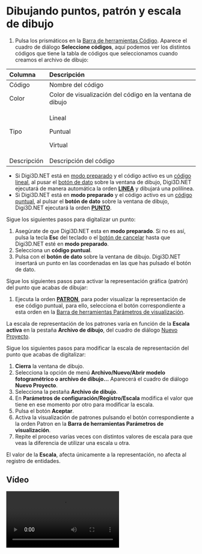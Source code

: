 # Dibujando puntos, patrón y escala de dibujo

1. Pulsa los prismáticos en la [Barra de herramientas Código](/digi3d-net/primeros-pasos/comenzando-a-utilizar-digi3d.net/comenzando-con-la-ventana-de-dibujo/BarraDeHerramientasCodigo.html). Aparece el cuadro de diálogo **Seleccione códigos**, aquí podemos ver los distintos códigos que tiene la tabla de códigos que seleccionamos cuando creamos el archivo de dibujo:

<table>
  <thead>
    <tr>
      <th style="text-align:left">Columna</th>
      <th style="text-align:left">Descripci&#xF3;n</th>
    </tr>
  </thead>
  <tbody>
    <tr>
      <td style="text-align:left">C&#xF3;digo</td>
      <td style="text-align:left">Nombre del c&#xF3;digo</td>
    </tr>
    <tr>
      <td style="text-align:left">Color</td>
      <td style="text-align:left">Color de visualizaci&#xF3;n del c&#xF3;digo en la ventana de dibujo</td>
    </tr>
    <tr>
      <td style="text-align:left">Tipo</td>
      <td style="text-align:left">
        <p>Lineal</p>
        <p>Puntual</p>
        <p>Virtual</p>
      </td>
    </tr>
    <tr>
      <td style="text-align:left">Descripci&#xF3;n</td>
      <td style="text-align:left">Descripci&#xF3;n del c&#xF3;digo</td>
    </tr>
  </tbody>
</table>

* Si Digi3D.NET está en [modo preparado](dibujando-puntos-patron-escala.md) y el código activo es un [código lineal](dibujando-puntos-patron-escala.md), al pusar el [botón de dato](dibujando-puntos-patron-escala.md) sobre la ventana de dibujo, Digi3D.NET ejecutará de manera automática la orden [**LINEA**](/digi3d-net/primeros-pasos/comenzando-a-utilizar-digi3d.net/comenzando-con-la-ventana-de-dibujo/LINEA.html) y dibujará una polilínea.
* Si Digi3D.NET está en **modo preparado** y el código activo es un [código puntual](dibujando-puntos-patron-escala.md), al pulsar el **botón de dato** sobre la ventana de dibujo, Digi3D.NET ejecutará la orden [**PUNTO**](/digi3d-net/primeros-pasos/comenzando-a-utilizar-digi3d.net/comenzando-con-la-ventana-de-dibujo/PUNTO.html).

Sigue los siguientes pasos para digitalizar un punto:

1. Asegúrate de que Digi3D.NET esta en **modo preparado**. Si no es así, pulsa la tecla **Esc** del teclado o el [botón de cancelar](dibujando-puntos-patron-escala.md) hasta que Digi3D.NET esté en **modo preparado**. 
2. Selecciona un **código puntual**.
3. Pulsa con el **botón de dato** sobre la ventana de dibujo. Digi3D.NET insertará un punto en las coordenadas en las que has pulsado el botón de dato.

Sigue los siguientes pasos para activar la representación gráfica \(patrón\) del punto que acabas de dibujar:

1. Ejecuta la orden [**PATRON**](/digi3d-net/primeros-pasos/comenzando-a-utilizar-digi3d.net/comenzando-con-la-ventana-de-dibujo/PATRON.html), para poder visualizar la representación de ese código puntual, para ello, selecciona el botón correspondiente a esta orden en la [Barra de herramientas Parámetros de visualización](/digi3d-net/primeros-pasos/comenzando-a-utilizar-digi3d.net/comenzando-con-la-ventana-de-dibujo/BarraDeHerramientasParametrosDeVisualizacion.html).

La escala de representación de los patrones varía en función de la **Escala activa** en la pestaña **Archivo de dibujo**, del cuadro de diálogo [Nuevo Proyecto](/digi3d-net/primeros-pasos/comenzando-a-utilizar-digi3d.net/comenzando-con-la-ventana-de-dibujo/CuadroDeDialogoNuevoProyecto.html).

Sigue los siguientes pasos para modificar la escala de representación del punto que acabas de digitalizar:

1. **Cierra** la ventana de dibujo.
2. Selecciona la opción de menú **Archivo/Nuevo/Abrir modelo fotogramétrico o archivo de dibujo...** Aparecerá el cuadro de diálogo **Nuevo Proyecto**.
3. Selecciona la pestaña **Archivo de dibujo**.
4. En **Parámetros de configuración/Registro/Escala** modifica el valor que tiene en ese momento por otro para modificar la escala.
5. Pulsa el botón **Aceptar**.
6. Activa la visualización de patrones pulsando el botón correspondiente a la orden Patron en la **Barra de herramientas Parámetros de visualización**.
7. Repite el proceso varias veces con distintos valores de escala para que veas la diferencia de utilizar una escala u otra.

El valor de la **Escala**, afecta únicamente a la representación, no afecta al registro de entidades.

## Vídeo

<video controls>
    <source src="https://digi21.blob.core.windows.net/videos-ayuda/Dibujando%20puntos%20y%20activacion%20de%20patron%20y%20funcion%20del%20parametro%20escala.mp4" type="video/mp4">
</video>

